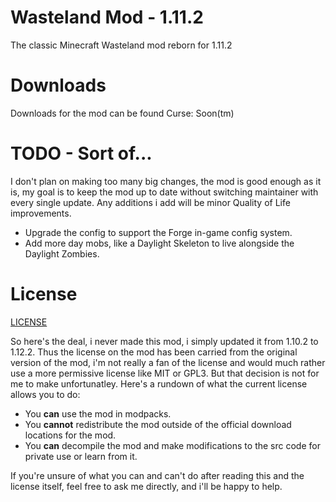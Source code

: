 # Wasteland Mod - 1.11.2
The classic Minecraft Wasteland mod reborn for 1.11.2

# Downloads
Downloads for the mod can be found Curse: Soon(tm)

# TODO - Sort of...
I don't plan on making too many big changes, the mod is good enough as it is, my goal is to keep the mod up to date without switching maintainer with every single update. Any additions i add will be minor Quality of Life improvements.

* Upgrade the config to support the Forge in-game config system.
* Add more day mobs, like a Daylight Skeleton to live alongside the Daylight Zombies.

# License
[LICENSE](LICENSE.MD)

So here's the deal, i never made this mod, i simply updated it from 1.10.2 to 1.12.2. Thus the license on the mod has been carried from
the original version of the mod, i'm not really a fan of the license and would much rather use a more permissive license like MIT or GPL3. 
But that decision is not for me to make unfortunatley. Here's a rundown of what the current license allows you to do:

* You **can** use the mod in modpacks.
* You **cannot** redistribute the mod outside of the official download locations for the mod.
* You **can** decompile the mod and make modifications to the src code for private use or learn from it.

If you're unsure of what you can and can't do after reading this and the license itself, feel free to ask me directly, and i'll be happy
to help.
